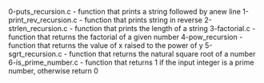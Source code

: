 0-puts_recursion.c - function that prints a string followed by anew line
1-print_rev_recursion.c - function that prints string in reverse
2-strlen_recursion.c - function that prints the length of a string
3-factorial.c - function that returns the factorial of a given number
4-pow_recursion - function that returns the value of x raised to the power of y
5-sgrt_recursion.c - function that returns the natural square root of a number
6-is_prime_number.c - function that returns 1 if the input integer is a prime number, otherwise return 0

